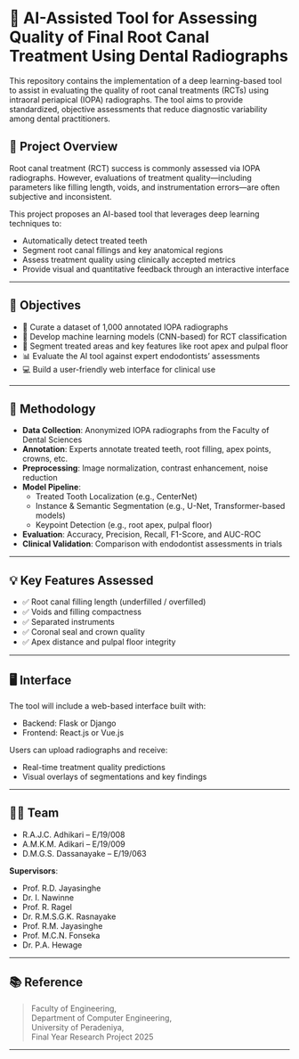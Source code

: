 # 🦷 AI-Assisted Tool for Assessing Quality of Final Root Canal Treatment Using Dental Radiographs

This repository contains the implementation of a deep learning-based tool to assist in evaluating the quality of root canal treatments (RCTs) using intraoral periapical (IOPA) radiographs. The tool aims to provide standardized, objective assessments that reduce diagnostic variability among dental practitioners.

## 📌 Project Overview

Root canal treatment (RCT) success is commonly assessed via IOPA radiographs. However, evaluations of treatment quality—including parameters like filling length, voids, and instrumentation errors—are often subjective and inconsistent.

This project proposes an AI-based tool that leverages deep learning techniques to:
- Automatically detect treated teeth
- Segment root canal fillings and key anatomical regions
- Assess treatment quality using clinically accepted metrics
- Provide visual and quantitative feedback through an interactive interface

---

## 🎯 Objectives

- 📸 Curate a dataset of 1,000 annotated IOPA radiographs
- 🤖 Develop machine learning models (CNN-based) for RCT classification
- 🧠 Segment treated areas and key features like root apex and pulpal floor
- 📊 Evaluate the AI tool against expert endodontists’ assessments
- 💻 Build a user-friendly web interface for clinical use

---

## 🧪 Methodology

- **Data Collection**: Anonymized IOPA radiographs from the Faculty of Dental Sciences
- **Annotation**: Experts annotate treated teeth, root filling, apex points, crowns, etc.
- **Preprocessing**: Image normalization, contrast enhancement, noise reduction
- **Model Pipeline**:
  - Treated Tooth Localization (e.g., CenterNet)
  - Instance & Semantic Segmentation (e.g., U-Net, Transformer-based models)
  - Keypoint Detection (e.g., root apex, pulpal floor)
- **Evaluation**: Accuracy, Precision, Recall, F1-Score, and AUC-ROC
- **Clinical Validation**: Comparison with endodontist assessments in trials

---

## 💡 Key Features Assessed

- ✅ Root canal filling length (underfilled / overfilled)
- ✅ Voids and filling compactness
- ✅ Separated instruments
- ✅ Coronal seal and crown quality
- ✅ Apex distance and pulpal floor integrity

---

## 🖥️ Interface

The tool will include a web-based interface built with:
- Backend: Flask or Django
- Frontend: React.js or Vue.js

Users can upload radiographs and receive:
- Real-time treatment quality predictions
- Visual overlays of segmentations and key findings

---

## 🧑‍💻 Team

- R.A.J.C. Adhikari – E/19/008  
- A.M.K.M. Adikari – E/19/009  
- D.M.G.S. Dassanayake – E/19/063  

**Supervisors**:
- Prof. R.D. Jayasinghe  
- Dr. I. Nawinne  
- Prof. R. Ragel  
- Dr. R.M.S.G.K. Rasnayake  
- Prof. R.M. Jayasinghe  
- Prof. M.C.N. Fonseka  
- Dr. P.A. Hewage  

---

## 📚 Reference

> Faculty of Engineering,  
> Department of Computer Engineering,  
> University of Peradeniya,  
> Final Year Research Project 2025

---

